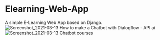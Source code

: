 # Elearning-Web-App
A simple E-Learning Web App based on Django.
![Screenshot_2021-03-13 How to make a Chatbot with Dialogflow - API ai](https://user-images.githubusercontent.com/42941554/111034612-79205b80-843c-11eb-95c5-f339cf672eef.png)
![Screenshot_2021-03-13 Chatbot courses](https://user-images.githubusercontent.com/42941554/111034659-b71d7f80-843c-11eb-8f97-482c3c2f950a.png)
